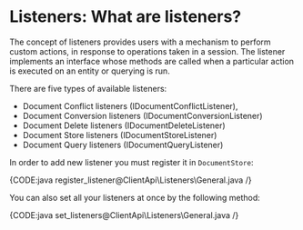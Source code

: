 # Listeners: What are listeners?

The concept of listeners provides users with a mechanism to perform custom actions, in response to operations taken in a session. 
The listener implements an interface whose methods are called when a particular action is executed on an entity or querying is run.

There are five types of available listeners:

* Document Conflict listeners (IDocumentConflictListener),
* Document Conversion listeners (IDocumentConversionListener)
* Document Delete listeners (IDocumentDeleteListener)
* Document Store listeners (IDocumentStoreListener)
* Document Query listeners (IDocumentQueryListener)

In order to add new listener you must register it in `DocumentStore`:

{CODE:java register_listener@ClientApi\Listeners\General.java /}

You can also set all your listeners at once by the following method:

{CODE:java set_listeners@ClientApi\Listeners\General.java /}

